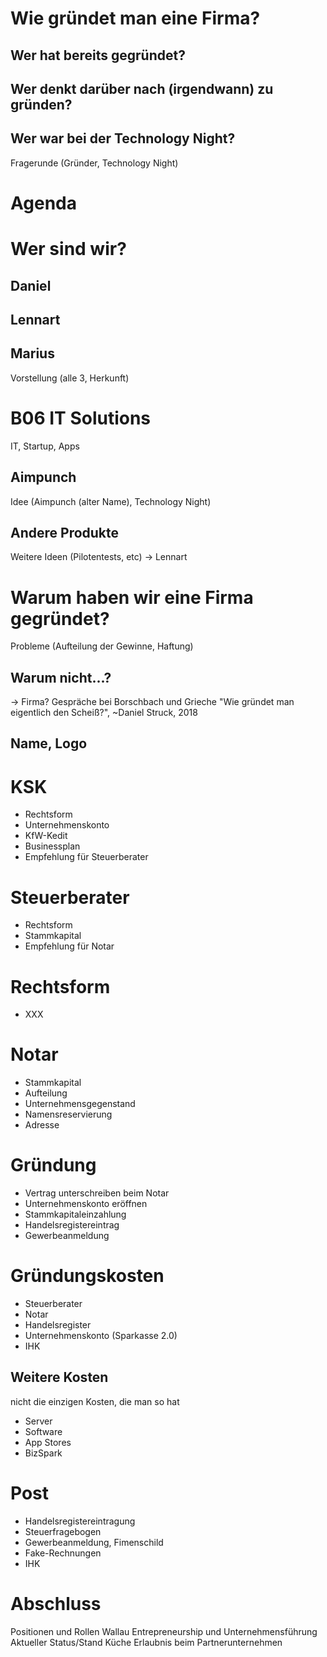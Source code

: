# Wie gründet man eine Firma?
## Wer hat bereits gegründet?
## Wer denkt darüber nach (irgendwann) zu gründen?
## Wer war bei der Technology Night?
Fragerunde (Gründer, Technology Night)

# Agenda

# Wer sind wir?
## Daniel
## Lennart
## Marius
Vorstellung (alle 3, Herkunft)

# B06 IT Solutions
IT, Startup, Apps
## Aimpunch
Idee (Aimpunch (alter Name), Technology Night)
## Andere Produkte
Weitere Ideen (Pilotentests, etc) -> Lennart

# Warum haben wir eine Firma gegründet?
Probleme (Aufteilung der Gewinne, Haftung)
## Warum nicht...?
-> Firma? Gespräche bei Borschbach und Grieche
"Wie gründet man eigentlich den Scheiß?", ~Daniel Struck, 2018
## Name, Logo

# KSK
- Rechtsform
- Unternehmenskonto
- KfW-Kedit
- Businessplan
- Empfehlung für Steuerberater

# Steuerberater
- Rechtsform
- Stammkapital
- Empfehlung für Notar

# Rechtsform
- XXX

# Notar
- Stammkapital
- Aufteilung
- Unternehmensgegenstand
- Namensreservierung
- Adresse

# Gründung
- Vertrag unterschreiben beim Notar
- Unternehmenskonto eröffnen
- Stammkapitaleinzahlung
- Handelsregistereintrag
- Gewerbeanmeldung

# Gründungskosten
- Steuerberater
- Notar
- Handelsregister
- Unternehmenskonto (Sparkasse 2.0)
- IHK
## Weitere Kosten
nicht die einzigen Kosten, die man so hat
- Server
- Software
- App Stores
- BizSpark

# Post
- Handelsregistereintragung
- Steuerfragebogen
- Gewerbeanmeldung, Fimenschild
- Fake-Rechnungen
- IHK

# Abschluss
Positionen und Rollen
Wallau Entrepreneurship und Unternehmensführung
Aktueller Status/Stand
Küche
Erlaubnis beim Partnerunternehmen